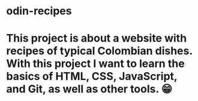 # odin-recipes

# This project is about a website with recipes of typical Colombian dishes. With this project I want to learn the basics of HTML, CSS, JavaScript, and Git, as well as other tools. 😁